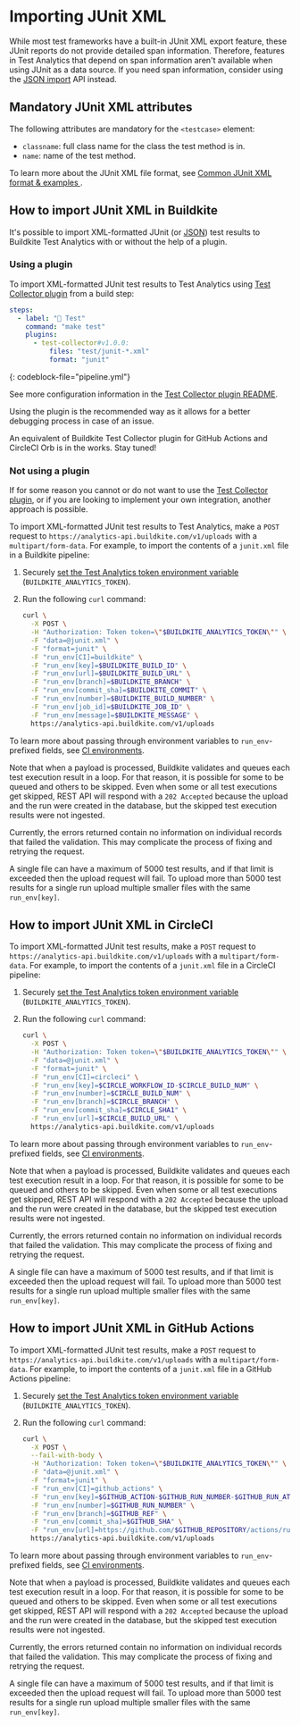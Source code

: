 # Importing JUnit XML

While most test frameworks have a built-in JUnit XML export feature, these JUnit reports do not provide detailed span information. Therefore, features in Test Analytics that depend on span information aren't available when using JUnit as a data source. If you need span information, consider using the [JSON import](/docs/test-analytics/importing-json) API instead.

## Mandatory JUnit XML attributes

The following attributes are mandatory for the `<testcase>` element:

- `classname`: full class name for the class the test method is in.
- `name`: name of the test method.

To learn more about the JUnit XML file format, see [Common JUnit XML format & examples
](https://github.com/testmoapp/junitxml).

## How to import JUnit XML in Buildkite

It's possible to import XML-formatted JUnit (or [JSON](/docs/test-analytics/importing-json#how-to-import-json-in-buildkite)) test results to Buildkite Test Analytics with or without the help of a plugin.

### Using a plugin

To import XML-formatted JUnit test results to Test Analytics using [Test Collector plugin](https://github.com/buildkite-plugins/test-collector-buildkite-plugin) from a build step:

```yml
steps:
  - label: "🔨 Test"
    command: "make test"
    plugins:
      - test-collector#v1.0.0:
          files: "test/junit-*.xml"
          format: "junit"
```

{: codeblock-file="pipeline.yml"}

See more configuration information in the [Test Collector plugin README](https://github.com/buildkite-plugins/test-collector-buildkite-plugin).

Using the plugin is the recommended way as it allows for a better debugging process in case of an issue.

An equivalent of Buildkite Test Collector plugin for GitHub Actions and CircleCI Orb is in the works. Stay tuned!

### Not using a plugin

If for some reason you cannot or do not want to use the [Test Collector plugin](https://github.com/buildkite-plugins/test-collector-buildkite-plugin), or if you are looking to implement your own integration, another approach is possible.

To import XML-formatted JUnit test results to Test Analytics, make a `POST` request to `https://analytics-api.buildkite.com/v1/uploads` with a `multipart/form-data`.
For example, to import the contents of a `junit.xml` file in a Buildkite pipeline:

1. Securely [set the Test Analytics token environment variable](/docs/pipelines/secrets) (`BUILDKITE_ANALYTICS_TOKEN`).

2. Run the following `curl` command:

   ```sh
   curl \
     -X POST \
     -H "Authorization: Token token=\"$BUILDKITE_ANALYTICS_TOKEN\"" \
     -F "data=@junit.xml" \
     -F "format=junit" \
     -F "run_env[CI]=buildkite" \
     -F "run_env[key]=$BUILDKITE_BUILD_ID" \
     -F "run_env[url]=$BUILDKITE_BUILD_URL" \
     -F "run_env[branch]=$BUILDKITE_BRANCH" \
     -F "run_env[commit_sha]=$BUILDKITE_COMMIT" \
     -F "run_env[number]=$BUILDKITE_BUILD_NUMBER" \
     -F "run_env[job_id]=$BUILDKITE_JOB_ID" \
     -F "run_env[message]=$BUILDKITE_MESSAGE" \
     https://analytics-api.buildkite.com/v1/uploads
   ```

To learn more about passing through environment variables to `run_env`-prefixed fields, see [CI environments](/docs/test-analytics/ci-environments#buildkite).

Note that when a payload is processed, Buildkite validates and queues each test execution result in a loop. For that reason, it is possible for some to be queued and others to be skipped. Even when some or all test executions get skipped, REST API will respond with a `202 Accepted` because the upload and the run were created in the database, but the skipped test execution results were not ingested.

Currently, the errors returned contain no information on individual records that failed the validation. This may complicate the process of fixing and retrying the request.

A single file can have a maximum of 5000 test results, and if that limit is exceeded then the upload request will fail. To upload more than 5000 test results for a single run upload multiple smaller files with the same `run_env[key]`.

## How to import JUnit XML in CircleCI

To import XML-formatted JUnit test results, make a `POST` request to `https://analytics-api.buildkite.com/v1/uploads` with a `multipart/form-data`.
For example, to import the contents of a `junit.xml` file in a CircleCI pipeline:

1. Securely [set the Test Analytics token environment variable](/docs/pipelines/secrets) (`BUILDKITE_ANALYTICS_TOKEN`).

2. Run the following `curl` command:

   ```sh
   curl \
     -X POST \
     -H "Authorization: Token token=\"$BUILDKITE_ANALYTICS_TOKEN\"" \
     -F "data=@junit.xml" \
     -F "format=junit" \
     -F "run_env[CI]=circleci" \
     -F "run_env[key]=$CIRCLE_WORKFLOW_ID-$CIRCLE_BUILD_NUM" \
     -F "run_env[number]=$CIRCLE_BUILD_NUM" \
     -F "run_env[branch]=$CIRCLE_BRANCH" \
     -F "run_env[commit_sha]=$CIRCLE_SHA1" \
     -F "run_env[url]=$CIRCLE_BUILD_URL" \
     https://analytics-api.buildkite.com/v1/uploads
   ```

To learn more about passing through environment variables to `run_env`-prefixed fields, see [CI environments](/docs/test-analytics/ci-environments#circleci).

Note that when a payload is processed, Buildkite validates and queues each test execution result in a loop. For that reason, it is possible for some to be queued and others to be skipped. Even when some or all test executions get skipped, REST API will respond with a `202 Accepted` because the upload and the run were created in the database, but the skipped test execution results were not ingested.

Currently, the errors returned contain no information on individual records that failed the validation. This may complicate the process of fixing and retrying the request.

A single file can have a maximum of 5000 test results, and if that limit is exceeded then the upload request will fail. To upload more than 5000 test results for a single run upload multiple smaller files with the same `run_env[key]`.

## How to import JUnit XML in GitHub Actions

To import XML-formatted JUnit test results, make a `POST` request to `https://analytics-api.buildkite.com/v1/uploads` with a `multipart/form-data`.
For example, to import the contents of a `junit.xml` file in a GitHub Actions pipeline:

1. Securely [set the Test Analytics token environment variable](/docs/pipelines/secrets) (`BUILDKITE_ANALYTICS_TOKEN`).

2. Run the following `curl` command:

   ```sh
   curl \
     -X POST \
     --fail-with-body \
     -H "Authorization: Token token=\"$BUILDKITE_ANALYTICS_TOKEN\"" \
     -F "data=@junit.xml" \
     -F "format=junit" \
     -F "run_env[CI]=github_actions" \
     -F "run_env[key]=$GITHUB_ACTION-$GITHUB_RUN_NUMBER-$GITHUB_RUN_ATTEMPT" \
     -F "run_env[number]=$GITHUB_RUN_NUMBER" \
     -F "run_env[branch]=$GITHUB_REF" \
     -F "run_env[commit_sha]=$GITHUB_SHA" \
     -F "run_env[url]=https://github.com/$GITHUB_REPOSITORY/actions/runs/$GITHUB_RUN_ID" \
     https://analytics-api.buildkite.com/v1/uploads
   ```

To learn more about passing through environment variables to `run_env`-prefixed fields, see [CI environments](/docs/test-analytics/ci-environments).

Note that when a payload is processed, Buildkite validates and queues each test execution result in a loop. For that reason, it is possible for some to be queued and others to be skipped. Even when some or all test executions get skipped, REST API will respond with a `202 Accepted` because the upload and the run were created in the database, but the skipped test execution results were not ingested.

Currently, the errors returned contain no information on individual records that failed the validation. This may complicate the process of fixing and retrying the request.

A single file can have a maximum of 5000 test results, and if that limit is exceeded then the upload request will fail. To upload more than 5000 test results for a single run upload multiple smaller files with the same `run_env[key]`.
